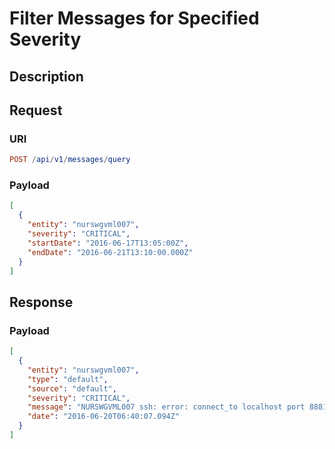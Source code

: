 # Filter Messages for Specified Severity

## Description

## Request

### URI

```elm
POST /api/v1/messages/query
```

### Payload

```json
[
  {
    "entity": "nurswgvml007",
    "severity": "CRITICAL",
    "startDate": "2016-06-17T13:05:00Z",
    "endDate": "2016-06-21T13:10:00.000Z"
  }
]
```

## Response

### Payload

```json
[
  {
    "entity": "nurswgvml007",
    "type": "default",
    "source": "default",
    "severity": "CRITICAL",
    "message": "NURSWGVML007 ssh: error: connect_to localhost port 8881: failed.",
    "date": "2016-06-20T06:40:07.094Z"
  }
]
```
